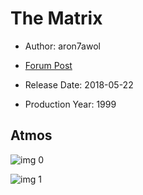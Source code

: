 # The Matrix

* Author: aron7awol

* [Forum Post](https://www.avsforum.com/threads/bass-eq-for-filtered-movies.2995212/post-56814540)

* Release Date: 2018-05-22
* Production Year: 1999

## Atmos

![img 0](https://i.imgur.com/dCNexzu.jpg)

![img 1](https://i.imgur.com/ZDsVC07.jpg)


